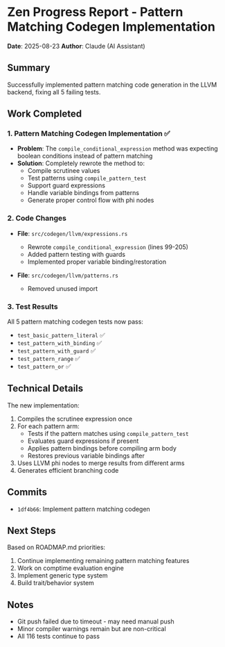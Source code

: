 # Zen Progress Report - Pattern Matching Codegen Implementation
**Date**: 2025-08-23
**Author**: Claude (AI Assistant)

## Summary
Successfully implemented pattern matching code generation in the LLVM backend, fixing all 5 failing tests.

## Work Completed

### 1. Pattern Matching Codegen Implementation ✅
- **Problem**: The `compile_conditional_expression` method was expecting boolean conditions instead of pattern matching
- **Solution**: Completely rewrote the method to:
  - Compile scrutinee values
  - Test patterns using `compile_pattern_test` 
  - Support guard expressions
  - Handle variable bindings from patterns
  - Generate proper control flow with phi nodes

### 2. Code Changes
- **File**: `src/codegen/llvm/expressions.rs`
  - Rewrote `compile_conditional_expression` (lines 99-205)
  - Added pattern testing with guards
  - Implemented proper variable binding/restoration
  
- **File**: `src/codegen/llvm/patterns.rs`
  - Removed unused import

### 3. Test Results
All 5 pattern matching codegen tests now pass:
- `test_basic_pattern_literal` ✅
- `test_pattern_with_binding` ✅
- `test_pattern_with_guard` ✅
- `test_pattern_range` ✅
- `test_pattern_or` ✅

## Technical Details

The new implementation:
1. Compiles the scrutinee expression once
2. For each pattern arm:
   - Tests if the pattern matches using `compile_pattern_test`
   - Evaluates guard expressions if present
   - Applies pattern bindings before compiling arm body
   - Restores previous variable bindings after
3. Uses LLVM phi nodes to merge results from different arms
4. Generates efficient branching code

## Commits
- `1df4b66`: Implement pattern matching codegen

## Next Steps
Based on ROADMAP.md priorities:
1. Continue implementing remaining pattern matching features
2. Work on comptime evaluation engine
3. Implement generic type system
4. Build trait/behavior system

## Notes
- Git push failed due to timeout - may need manual push
- Minor compiler warnings remain but are non-critical
- All 116 tests continue to pass